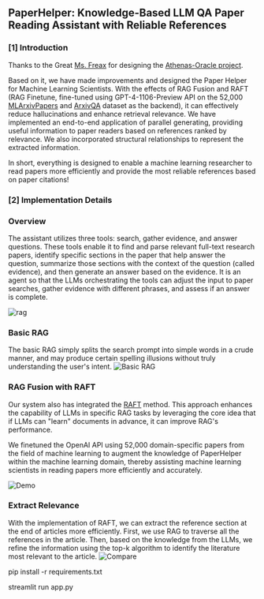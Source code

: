 ## PaperHelper: Knowledge-Based LLM QA Paper Reading Assistant with Reliable References

### [1] Introduction

Thanks to the Great [Ms. Freax](https://github.com/H-Freax) for designing the [Athenas-Oracle project](https://github.com/H-Freax/Athenas-Oracle). 

Based on it, we have made improvements and designed the Paper Helper for Machine Learning Scientists. With the effects of RAG Fusion and RAFT (RAG Finetune, fine-tuned using GPT-4-1106-Preview API on the 52,000 [MLArxivPapers](https://huggingface.co/datasets/CShorten/ML-ArXiv-Papers) and [ArxivQA](https://huggingface.co/datasets/arxiv-community/arxiv_dataset) dataset as the backend), it can effectively reduce hallucinations and enhance retrieval relevance. We have implemented an end-to-end application of parallel generating, providing useful information to paper readers based on references ranked by relevance. We also incorporated structural relationships to represent the extracted information. 

In short, everything is designed to enable a machine learning researcher to read papers more efficiently and provide the most reliable references based on paper citations!

### [2] Implementation Details

### Overview
The assistant utilizes three tools: search, gather evidence, and answer questions. These tools enable it to find and parse relevant full-text research papers, identify specific sections in the paper that help answer the question, summarize those sections with the context of the question (called evidence), and then generate an answer based on the evidence. It is an agent so that the LLMs orchestrating the tools can adjust the input to paper searches, gather evidence with different phrases, and assess if an answer is complete. 

![rag](https://github.com/JerryYin777/PaperHelper/assets/88324880/a66103ea-58ed-4daa-b56e-8f5615f816c5)

### Basic RAG
The basic RAG simply splits the search prompt into simple words in a crude manner, and may produce certain spelling illusions without truly understanding the user's intent.
![Basic RAG](https://github.com/JerryYin777/PaperHelper/assets/88324880/3a39564d-3cbf-49c5-b5ae-7f0888d40039)

### RAG Fusion with RAFT
Our system also has integrated the [RAFT](https://arxiv.org/pdf/2403.10131) method. This approach enhances the capability of LLMs in specific RAG tasks by leveraging the core idea that if LLMs can "learn" documents in advance, it can improve RAG's performance. 

We finetuned the OpenAI API using 52,000 domain-specific papers from the field of machine learning to augment the knowledge of PaperHelper within the machine learning domain, thereby assisting machine learning scientists in reading papers more efficiently and accurately.

![Demo](https://github.com/JerryYin777/PaperHelper/assets/88324880/85816fc0-487a-4460-ad8c-a82c9d8ff323)

### Extract Relevance
With the implementation of RAFT, we can extract the reference section at the end of articles more efficiently. First, we use RAG to traverse all the references in the article. Then, based on the knowledge from the LLMs, we refine the information using the top-k algorithm to identify the literature most relevant to the article.
![Compare](https://github.com/JerryYin777/PaperHelper/assets/88324880/2e72b5f0-2bd2-4668-9325-3cb68b968cc8)

pip install -r requirements.txt

streamlit run app.py
